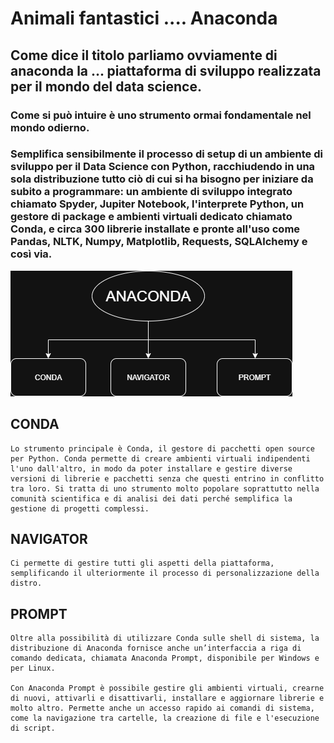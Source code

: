 # Animali fantastici .... Anaconda

## Come dice il titolo parliamo ovviamente di anaconda la ... piattaforma di sviluppo realizzata per il mondo del data science. 

### Come si può intuire è uno strumento ormai fondamentale nel mondo odierno. 
### Semplifica sensibilmente il processo di setup di un ambiente di sviluppo per il Data  Science con Python, racchiudendo in una sola distribuzione tutto ciò di cui si ha bisogno per iniziare da subito a programmare: un ambiente di sviluppo integrato chiamato Spyder, Jupiter Notebook, l'interprete Python, un gestore di package e ambienti virtuali dedicato chiamato Conda, e circa 300 librerie installate e pronte all'uso come Pandas, NLTK, Numpy, Matplotlib, Requests, SQLAlchemy e così via.

![Componenti anaconda](./ANACONDA.png)

## CONDA
```
Lo strumento principale è Conda, il gestore di pacchetti open source per Python. Conda permette di creare ambienti virtuali indipendenti l'uno dall'altro, in modo da poter installare e gestire diverse versioni di librerie e pacchetti senza che questi entrino in conflitto tra loro. Si tratta di uno strumento molto popolare soprattutto nella comunità scientifica e di analisi dei dati perché semplifica la gestione di progetti complessi.
```
## NAVIGATOR
```
Ci permette di gestire tutti gli aspetti della piattaforma, semplificando il ulteriormente il processo di personalizzazione della distro.
```
## PROMPT
```
Oltre alla possibilità di utilizzare Conda sulle shell di sistema, la distribuzione di Anaconda fornisce anche un’interfaccia a riga di comando dedicata, chiamata Anaconda Prompt, disponibile per Windows e per Linux.

Con Anaconda Prompt è possibile gestire gli ambienti virtuali, crearne di nuovi, attivarli e disattivarli, installare e aggiornare librerie e molto altro. Permette anche un accesso rapido ai comandi di sistema, come la navigazione tra cartelle, la creazione di file e l'esecuzione di script.
```